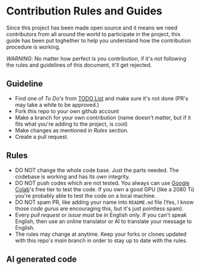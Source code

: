 # Contribution Rules and Guides

Since this project has been made open source and it means we need contributors from all around the world to participate in the project, this guide has been put toghether to help you understand how the contribution procedure is working. 

_WARNING_: No matter how perfect is you contribution, if it's not following the rules and guidelines of this document, it'll get rejected. 

## Guideline

- Find one of _To Do's_ from [TODO List](README.md#todo-list) and make sure it's not done (PR's may take a while to be approved.)
- Fork this repo to your own github account
- Make a branch for your own contribution (name doesn't matter, but if it fits what you're adding to the project, is cool)
- Make changes as mentioned in _Rules_ section. 
- Create a pull request. 

## Rules

- DO NOT change the whole code base. Just the parts needed. The codebase is working and has its own integrity. 
- DO NOT push codes which are not tested. You always can use [Google Colab](https://colab.research.google.com)'s free tier to test the code. If you own a good GPU (like a 2080 Ti) you're probably able to test the code on a local machine. 
- DO NOT spam PR, like adding your name into `README.md` file (Yes, I know those _code gurus_ are encouraging this, but it's just pointless spam).
- Every _pull request_ or _issue_ must be in English only. If you can't speak English, then use an online translator or AI to translate your message to English. 
- The rules may change at anytime. Keep your forks or clones updated with this repo's _main_ branch in order to stay up to date with the rules. 

## AI generated code